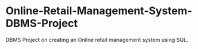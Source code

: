 # Online-Retail-Management-System-DBMS-Project
DBMS Project on creating an Online retail management system using SQL.
